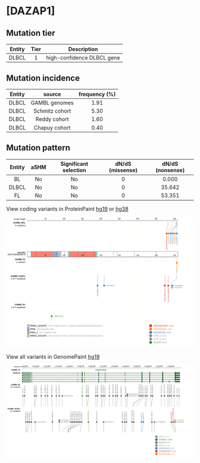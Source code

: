 # [DAZAP1]

## Mutation tier

|Entity|Tier|Description               |
|:------:|:----:|--------------------------|
|DLBCL |1   |high-confidence DLBCL gene|
## Mutation incidence

|Entity|source        |frequency (%)|
|:------:|:--------------:|:-------------:|
|DLBCL |GAMBL genomes |1.91         |
|DLBCL |Schmitz cohort|5.30         |
|DLBCL |Reddy cohort  |1.60         |
|DLBCL |Chapuy cohort |0.40         |

## Mutation pattern

|Entity|aSHM|Significant selection|dN/dS (missense)|dN/dS (nonsense)|
|:------:|:----:|:---------------------:|:----------------:|:----------------:|
|BL    |No  |No                   |0               | 0.000          |
|DLBCL |No  |No                   |0               |35.642          |
|FL    |No  |No                   |0               |53.351          |



View coding variants in ProteinPaint [hg19](https://www.bcgsc.ca/downloads/morinlab/GAMBL/test/genes/DAZAP1_protein.html)  or [hg38](https://www.bcgsc.ca/downloads/morinlab/GAMBL/test/genes/DAZAP1_protein_hg38.html)

![image](images/proteinpaint/DAZAP1_ENST00000233078.svg)

View all variants in GenomePaint [hg19](https://www.bcgsc.ca/downloads/morinlab/GAMBL/test/genes/DAZAP1.html)

![image](images/proteinpaint/DAZAP1.svg)
